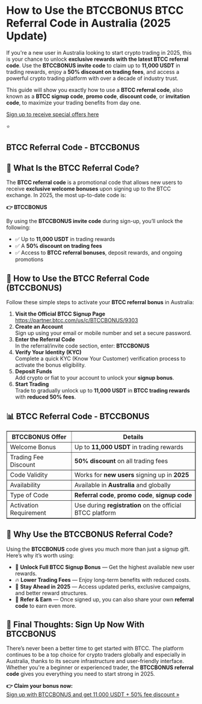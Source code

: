 
  <h1>How to Use the BTCCBONUS BTCC Referral Code in Australia (2025 Update)</h1>

  <p>If you're a new user in Australia looking to start crypto trading in 2025, this is your chance to unlock <strong>exclusive rewards with the latest BTCC referral code</strong>. Use the <strong>BTCCBONUS invite code</strong> to claim up to <strong>11,000 USDT</strong> in trading rewards, enjoy a <strong>50% discount on trading fees</strong>, and access a powerful crypto trading platform with over a decade of industry trust.</p>

  <p>This guide will show you exactly how to use a <strong>BTCC referral code</strong>, also known as a <strong>BTCC signup code</strong>, <strong>promo code</strong>, <strong>discount code</strong>, or <strong>invitation code</strong>, to maximize your trading benefits from day one.</p>
<p><a href="https://partner.btcc.com/us/c/BTCCBONUS/9303" target="_blank">Sign up to receive special offers here</a></p

<img src="https://images.mirror-media.xyz/publication-images/Poz8BlB9BgSoA-3eFI7xG.png?height=500&amp;width=1000" decoding="async" data-nimg="fill" class="css-xah9so" style="position: absolute; inset: 0px; box-sizing: border-box; padding: 0px; border: none; margin: auto; display: block; width: 0px; height: 0px; min-width: 100%; max-width: 100%; min-height: 100%; max-height: 100%;">⭐ 
<h2>BTCC Referral Code - BTCCBONUS</h2>
  <h2>🎁 What Is the BTCC Referral Code?</h2>

  <p>The <strong>BTCC referral code</strong> is a promotional code that allows new users to receive <strong>exclusive welcome bonuses</strong> upon signing up to the BTCC exchange. In 2025, the most up-to-date code is:</p>

  <p><strong>👉 BTCCBONUS</strong></p>

  <p>By using the <strong>BTCCBONUS invite code</strong> during sign-up, you’ll unlock the following:</p>
  <ul>
    <li>✅ Up to <strong>11,000 USDT</strong> in trading rewards</li>
    <li>✅ A <strong>50% discount on trading fees</strong></li>
    <li>✅ Access to <strong>BTCC referral bonuses</strong>, deposit rewards, and ongoing promotions</li>
  </ul>

  <h2>📝 How to Use the BTCC Referral Code (BTCCBONUS)</h2>

  <p>Follow these simple steps to activate your <strong>BTCC referral bonus</strong> in Australia:</p>
  <ol>
    <li><strong>Visit the Official BTCC Signup Page</strong><br>
      <a href="https://partner.btcc.com/us/c/BTCCBONUS/9303" target="_blank">https://partner.btcc.com/us/c/BTCCBONUS/9303</a>
    </li>
    <li><strong>Create an Account</strong><br>
      Sign up using your email or mobile number and set a secure password.
    </li>
    <li><strong>Enter the Referral Code</strong><br>
      In the referral/invite code section, enter: <strong>BTCCBONUS</strong>
    </li>
    <li><strong>Verify Your Identity (KYC)</strong><br>
      Complete a quick KYC (Know Your Customer) verification process to activate the bonus eligibility.
    </li>
    <li><strong>Deposit Funds</strong><br>
      Add crypto or fiat to your account to unlock your <strong>signup bonus</strong>.
    </li>
    <li><strong>Start Trading</strong><br>
      Trade to gradually unlock up to <strong>11,000 USDT</strong> in <strong>BTCC trading rewards</strong> with <strong>reduced 50% fees</strong>.
    </li>
  </ol>

  <h2>📊 BTCC Referral Code - BTCCBONUS</h2>

  <table border="1" cellpadding="8" cellspacing="0">
    <thead>
      <tr>
        <th><strong>BTCCBONUS Offer</strong></th>
        <th><strong>Details</strong></th>
      </tr>
    </thead>
    <tbody>
      <tr>
        <td>Welcome Bonus</td>
        <td>Up to <strong>11,000 USDT</strong> in trading rewards</td>
      </tr>
      <tr>
        <td>Trading Fee Discount</td>
        <td><strong>50% discount</strong> on all trading fees</td>
      </tr>
      <tr>
        <td>Code Validity</td>
        <td>Works for <strong>new users</strong> signing up in <strong>2025</strong></td>
      </tr>
      <tr>
        <td>Availability</td>
        <td>Available in <strong>Australia</strong> and globally</td>
      </tr>
      <tr>
        <td>Type of Code</td>
        <td><strong>Referral code</strong>, <strong>promo code</strong>, <strong>signup code</strong></td>
      </tr>
      <tr>
        <td>Activation Requirement</td>
        <td>Use during <strong>registration</strong> on the official BTCC platform</td>
      </tr>
    </tbody>
  </table>

  <h2>🚀 Why Use the BTCCBONUS Referral Code?</h2>

  <p>Using the <strong>BTCCBONUS</strong> code gives you much more than just a signup gift. Here’s why it’s worth using:</p>
  <ul>
    <li>💸 <strong>Unlock Full BTCC Signup Bonus</strong> — Get the highest available new user rewards.</li>
    <li>🔥 <strong>Lower Trading Fees</strong> — Enjoy long-term benefits with reduced costs.</li>
    <li>🎯 <strong>Stay Ahead in 2025</strong> — Access updated perks, exclusive campaigns, and better reward structures.</li>
    <li>🤝 <strong>Refer & Earn</strong> — Once signed up, you can also share your own <strong>referral code</strong> to earn even more.</li>
  </ul>

  <h2>📢 Final Thoughts: Sign Up Now With BTCCBONUS</h2>

  <p>There’s never been a better time to get started with BTCC. The platform continues to be a top choice for crypto traders globally and especially in Australia, thanks to its secure infrastructure and user-friendly interface. Whether you're a beginner or experienced trader, the <strong>BTCCBONUS referral code</strong> gives you everything you need to start strong in 2025.</p>

  <p><strong>👉 Claim your bonus now:</strong><br>
    <a href="https://partner.btcc.com/us/c/BTCCBONUS/9303" target="_blank">Sign up with BTCCBONUS and get 11,000 USDT + 50% fee discount »</a>
  </p>

</body>
</html>
